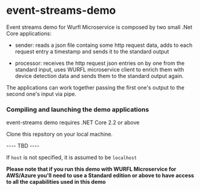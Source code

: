 # event-streams-demo

Event streams demo for Wurfl Microservice is composed by two small .Net Core applications:

- sender: reads a json file containg some http request data, adds to each request entry a timestamp and sends it to the standard output

- processor: receives the http request json entries on by one from the standard input, uses WURFL microservice client to enrich them with device detection data and sends them to the standard output again.

The applications can work together passing the first one's output to the second one's input via pipe.

### Compiling and launching the demo applications 

event-streams demo requires .NET Core 2.2 or above

Clone this repsitory on your local machine. 

---- TBD ----


If `host` is not specified, it is assumed to be `localhost`

**Please note that if you run this demo with WURFL Microservice for AWS/Azure you'll need to use a Standard edition or above to have access to all the capabilities used in this demo**
